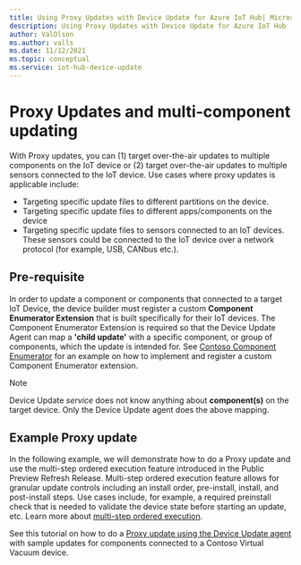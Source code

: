 ```yaml
---
title: Using Proxy Updates with Device Update for Azure IoT Hub| Microsoft Docs
description: Using Proxy Updates with Device Update for Azure IoT Hub
author: ValOlson
ms.author: valls
ms.date: 11/12/2021
ms.topic: conceptual
ms.service: iot-hub-device-update
---
```


# Proxy Updates and multi-component updating

With Proxy updates, you can (1) target over-the-air updates to multiple components on the IoT device or (2) target over-the-air updates to multiple sensors connected to the IoT device. Use cases where proxy updates is applicable include:

* Targeting specific update files to different partitions on the device.
* Targeting specific update files to different apps/components on the device  
* Targeting specific update files to sensors connected to an IoT devices. These sensors could be connected to the IoT device over a network protocol (for example, USB, CANbus etc.). 

## Pre-requisite
In order to update a component or components that connected to a target IoT Device, the device builder must register a custom **Component Enumerator Extension** that is built specifically for their IoT devices. The Component Enumerator Extension is required so that the Device Update Agent can map a **'child update'** with a specific component, or group of components, which the update is intended for. See [Contoso Component Enumerator](components-enumerator.md) for an example on how to implement and register a custom Component Enumerator extension.

> [!NOTE]
> Device Update *service* does not know anything about **component(s)** on the target device. Only the Device Update agent does the above mapping.

## Example Proxy update
In the following example, we will demonstrate how to do a Proxy update and use the multi-step ordered execution feature introduced in the Public Preview Refresh Release. Multi-step ordered execution feature allows for granular update controls including an install order, pre-install, install, and post-install steps. Use cases include, for example, a required preinstall check that is needed to validate the device state before starting an update, etc. Learn more about [multi-step ordered execution](device-update-multi-step-updates.md).

See this tutorial on how to do a [Proxy update using the Device Update agent](device-update-howto-proxy-updates.md) with sample updates for components connected to a Contoso Virtual Vacuum device.
